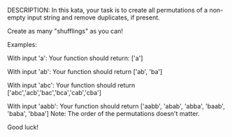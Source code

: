 DESCRIPTION:
In this kata, your task is to create all permutations of a non-empty input string and remove duplicates, if present.

Create as many "shufflings" as you can!

Examples:

With input 'a':
Your function should return: ['a']

With input 'ab':
Your function should return ['ab', 'ba']

With input 'abc':
Your function should return ['abc','acb','bac','bca','cab','cba']

With input 'aabb':
Your function should return ['aabb', 'abab', 'abba', 'baab', 'baba', 'bbaa']
Note: The order of the permutations doesn't matter.

Good luck!
